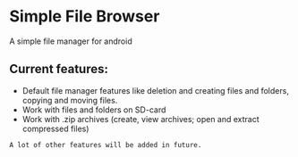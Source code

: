 # Simple File Browser
A simple file manager for android
## Current features:
- Default file manager features like deletion and creating files and folders, copying and moving files.
- Work with files and folders on SD-card
- Work with .zip archives (create, view archives; open and extract compressed files)

```A lot of other features will be added in future.```
